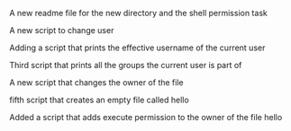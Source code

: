 A new readme file for the new directory and the shell permission task

A new script to change user

Adding a script that prints the effective username of the current user

Third script that prints all the groups the current user is part of

A new script that changes the owner of the file

fifth script that creates an empty file called hello

Added a  script that adds execute permission to the owner of the file hello 
